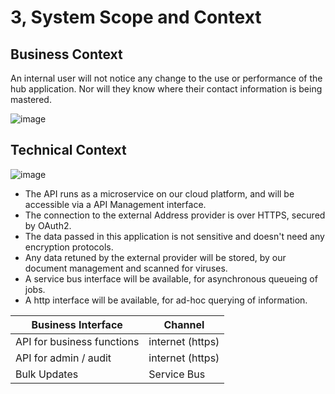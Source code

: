 # 3, System Scope and Context

## Business Context

An internal user will not notice any change to the use or performance of the hub application. Nor will they know where their contact information is being mastered.

![image](http://www.plantuml.com/plantuml/proxy?src=https://raw.githubusercontent.com/newportg/NorthStarContractIntegration/master/plantuml/BusinessContext.puml)

## Technical Context

![image](http://www.plantuml.com/plantuml/proxy?src=https://raw.githubusercontent.com/newportg/NorthStarContractIntegration/master/plantuml/TechnicalContext.puml)


* The API runs as a microservice on our cloud platform, and will be accessible via a API Management interface.
* The connection to the external Address provider is over HTTPS, secured by OAuth2.
* The data passed in this application is not sensitive and doesn't need any encryption protocols.
* Any data retuned by the external provider will be stored, by our document management and scanned for viruses.
* A service bus interface will be available, for asynchronous queueing of jobs.
* A http interface will be available, for ad-hoc querying of information.

| Business Interface         | Channel          |
| -------------------------- | ---------------- |
| API for business functions | internet (https) |
| API for admin / audit      | internet (https) |
| Bulk Updates               | Service Bus      |
